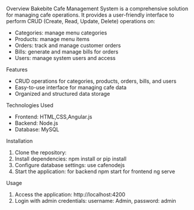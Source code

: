 Overview
Bakebite Cafe Management System is a comprehensive solution for managing cafe operations. It provides a user-friendly interface to perform CRUD (Create, Read, Update, Delete) operations on:
- Categories: manage menu categories
- Products: manage menu items
- Orders: track and manage customer orders
- Bills: generate and manage bills for orders
- Users: manage system users and access

Features
- CRUD operations for categories, products, orders, bills, and users
- Easy-to-use interface for managing cafe data
- Organized and structured data storage

Technologies Used
- Frontend: HTML,CSS,Angular.js
- Backend: Node.js
- Database: MySQL

Installation
1. Clone the repository: 
2. Install dependencies:  npm install or pip install
3. Configure database settings: use cafenodejs
4. Start the application: for backend npm start
                          for frontend ng serve

Usage
1. Access the application:  http://localhost:4200
2. Login with admin credentials: username: Admin, password: admin


